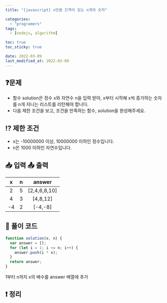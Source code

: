 ```yaml
---
title: "[javascript] x만큼 간격이 있는 n개의 숫자"

categories:
  - "programers"
tags:
  - [nodejs, algorithm]

toc: true
toc_sticky: true

date: 2022-03-09
last_modified_at: 2022-03-09
---
```


## ❓문제

- 함수 solution은 정수 x와 자연수 n을 입력 받아, x부터 시작해 x씩 증가하는 숫자를 n개 지니는 리스트를 리턴해야 합니다.
- 다음 제한 조건을 보고, 조건을 만족하는 함수, solution을 완성해주세요.

## ⁉️ 제한 조건

- x는 -10000000 이상, 10000000 이하인 정수입니다.
- n은 1000 이하인 자연수입니다.

## 📥 입력 📤 출력

|  x  |  n  |    answer    |
| :-: | :-: | :----------: |
|  2  |  5  | [2,4,6,8,10] |
|  4  |  3  |   [4,8,12]   |
| -4  |  2  |   [-4,-8]    |

## 📝 풀이 코드

```js
function solution(x, n) {
  var answer = [];
  for (let i = 1; i <= n; i++) {
    answer.push(i * x);
  }
  return answer;
}
```

1부터 n까지 x의 배수를 answer 배열에 추가

## ❗️ 정리
